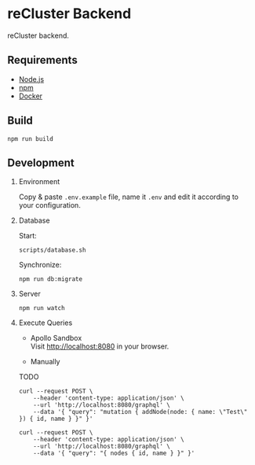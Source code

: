 # reCluster Backend

reCluster backend.

## Requirements

- [Node.js](https://nodejs.org)
- [npm](https://www.npmjs.com)
- [Docker](https://www.docker.com)

## Build

```console
npm run build
```

## Development

1. Environment

   Copy & paste `.env.example` file, name it `.env` and edit it according to your configuration.

1. Database

   Start:

   ```console
   scripts/database.sh
   ```

   Synchronize:

   ```console
   npm run db:migrate
   ```

1. Server

    ```console
    npm run watch
    ```

1. Execute Queries

   - Apollo Sandbox \
     Visit <http://localhost:8080> in your browser.

   - Manually

   TODO

     ```console
     curl --request POST \
         --header 'content-type: application/json' \
         --url 'http://localhost:8080/graphql' \
         --data '{ "query": "mutation { addNode(node: { name: \"Test\" }) { id, name } }" }'

     curl --request POST \
         --header 'content-type: application/json' \
         --url 'http://localhost:8080/graphql' \
         --data '{ "query": "{ nodes { id, name } }" }'
     ```
